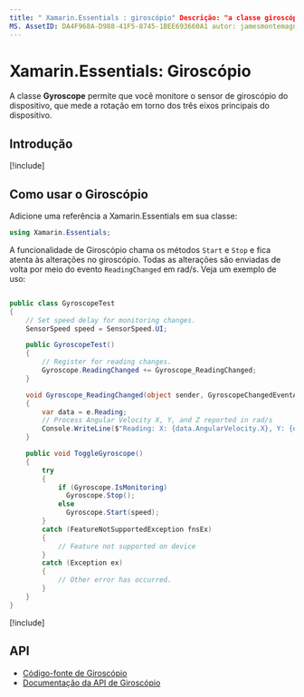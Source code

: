 ```yaml
---
title: " Xamarin.Essentials : giroscópio" Descrição: "a classe giroscópio no Xamarin.Essentials permite monitorar o sensor de giroscópio do dispositivo, que mede a rotação em todos os três eixos principais do dispositivo".
MS. AssetID: DA4F968A-D988-41F5-8745-1BEE693660A1 autor: jamesmontemagno MS. Author: Jamont MS. Date: 11/04/2018 no-loc: [ Xamarin.Forms , Xamarin.Essentials ]
---
```


# <a name="xamarinessentials-gyroscope"></a>Xamarin.Essentials: Giroscópio

A classe **Gyroscope** permite que você monitore o sensor de giroscópio do dispositivo, que mede a rotação em torno dos três eixos principais do dispositivo.

## <a name="get-started"></a>Introdução

[!include[](~/essentials/includes/get-started.md)]

## <a name="using-gyroscope"></a>Como usar o Giroscópio

Adicione uma referência a Xamarin.Essentials em sua classe:

```csharp
using Xamarin.Essentials;
```

A funcionalidade de Giroscópio chama os métodos `Start` e `Stop` e fica atenta às alterações no giroscópio. Todas as alterações são enviadas de volta por meio do evento `ReadingChanged` em rad/s. Veja um exemplo de uso:

```csharp

public class GyroscopeTest
{
    // Set speed delay for monitoring changes.
    SensorSpeed speed = SensorSpeed.UI;

    public GyroscopeTest()
    {
        // Register for reading changes.
        Gyroscope.ReadingChanged += Gyroscope_ReadingChanged;
    }

    void Gyroscope_ReadingChanged(object sender, GyroscopeChangedEventArgs e)
    {
        var data = e.Reading;
        // Process Angular Velocity X, Y, and Z reported in rad/s
        Console.WriteLine($"Reading: X: {data.AngularVelocity.X}, Y: {data.AngularVelocity.Y}, Z: {data.AngularVelocity.Z}");
    }

    public void ToggleGyroscope()
    {
        try
        {
            if (Gyroscope.IsMonitoring)
              Gyroscope.Stop();
            else
              Gyroscope.Start(speed);
        }
        catch (FeatureNotSupportedException fnsEx)
        {
            // Feature not supported on device
        }
        catch (Exception ex)
        {
            // Other error has occurred.
        }
    }
}
```

[!include[](~/essentials/includes/sensor-speed.md)]

## <a name="api"></a>API

- [Código-fonte de Giroscópio](https://github.com/xamarin/Essentials/tree/master/Xamarin.Essentials/Gyroscope)
- [Documentação da API de Giroscópio](xref:Xamarin.Essentials.Gyroscope)
